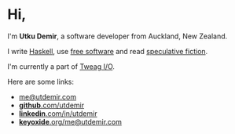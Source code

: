 # Hi,

I'm **Utku Demir**, a software developer from Auckland, New Zealand.

I write [Haskell](https://github.com/utdemir), use [free software](https://github.com/utdemir/dotfiles) and read
[speculative fiction](https://www.goodreads.com/utdemir).

I'm currently a part of [Tweag I/O](https://www.tweag.io).

Here are some links:

- [me@utdemir.com](mailto:me@utdemir.com)
- [**github**.com/utdemir](https://github.com/utdemir)
- [**linkedin**.com/in/utdemir](https://linkedin.com/in/utdemir)
- [**keyoxide**.org/me@utdemir.com](https://keyoxide.org/me@utdemir.com)
